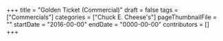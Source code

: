 +++
title = "Golden Ticket (Commercial)"
draft = false
tags = ["Commercials"]
categories = ["Chuck E. Cheese's"]
pageThumbnailFile = ""
startDate = "2016-00-00"
endDate = "0000-00-00"
contributors = []
+++
